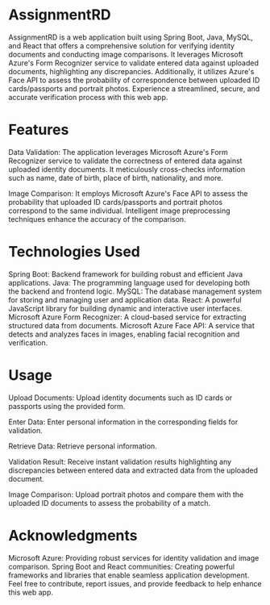 # AssignmentRD
AssignmentRD is a web application built using Spring Boot, Java, MySQL, and React that offers a comprehensive solution for verifying identity documents and conducting image comparisons. It leverages Microsoft Azure's Form Recognizer service to validate entered data against uploaded documents, highlighting any discrepancies. Additionally, it utilizes Azure's Face API to assess the probability of correspondence between uploaded ID cards/passports and portrait photos. Experience a streamlined, secure, and accurate verification process with this web app.

# Features
Data Validation: The application leverages Microsoft Azure's Form Recognizer service to validate the correctness of entered data against uploaded identity documents. It meticulously cross-checks information such as name, date of birth, place of birth, nationality, and more.

Image Comparison: It employs Microsoft Azure's Face API to assess the probability that uploaded ID cards/passports and portrait photos correspond to the same individual. Intelligent image preprocessing techniques enhance the accuracy of the comparison.

# Technologies Used
Spring Boot: Backend framework for building robust and efficient Java applications.
Java: The programming language used for developing both the backend and frontend logic.
MySQL: The database management system for storing and managing user and application data.
React: A powerful JavaScript library for building dynamic and interactive user interfaces.
Microsoft Azure Form Recognizer: A cloud-based service for extracting structured data from documents.
Microsoft Azure Face API: A service that detects and analyzes faces in images, enabling facial recognition and verification.

# Usage
Upload Documents: Upload identity documents such as ID cards or passports using the provided form.

Enter Data: Enter personal information in the corresponding fields for validation.

Retrieve Data: Retrieve personal information.

Validation Result: Receive instant validation results highlighting any discrepancies between entered data and extracted data from the uploaded document.

Image Comparison: Upload portrait photos and compare them with the uploaded ID documents to assess the probability of a match.

# Acknowledgments
Microsoft Azure: Providing robust services for identity validation and image comparison.
Spring Boot and React communities: Creating powerful frameworks and libraries that enable seamless application development.
Feel free to contribute, report issues, and provide feedback to help enhance this web app.
